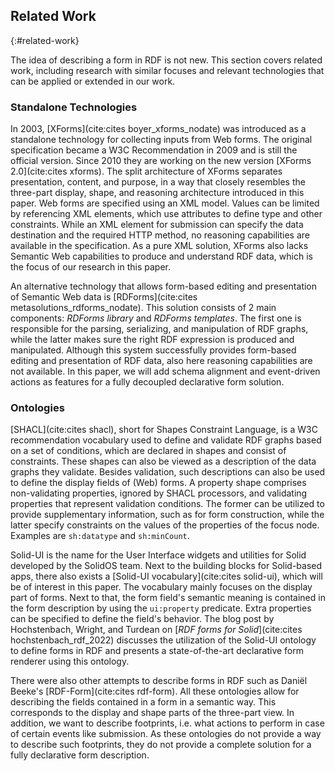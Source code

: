 ## Related Work
{:#related-work}

The idea of describing a form in RDF is not new.
This section covers related work, including research with similar focuses and relevant technologies that can be applied or extended in our work.

### Standalone Technologies

In 2003, [XForms](cite:cites boyer_xforms_nodate) was introduced as a standalone technology for collecting inputs from Web forms.
The original specification became a W3C Recommendation in 2009 and is still the official version.
Since 2010 they are working on the new version [XForms 2.0](cite:cites xforms).
The split architecture of XForms separates presentation, content, and purpose, in a way that closely resembles the three-part display, shape, and reasoning architecture introduced in this paper.
Web forms are specified using an XML model.
Values can be limited by referencing XML elements, which use attributes to define type and other constraints.
While an XML element for submission can specify the data destination and the required HTTP method, no reasoning capabilities are available in the specification.
As a pure XML solution, XForms also lacks Semantic Web capabilities to produce and understand RDF data, which is the focus of our research in this paper.

An alternative technology that allows form-based editing and presentation of Semantic Web data is [RDForms](cite:cites metasolutions_rdforms_nodate).
This solution consists of 2 main components: *RDForms library* and *RDForms templates*.
The first one is responsible for the parsing, serializing, and manipulation of RDF graphs, while the latter makes sure the right RDF expression is produced and manipulated.
Although this system successfully provides form-based editing and presentation of RDF data, also here reasoning capabilities are not available.
In this paper, we will add schema alignment and event-driven actions as features for a fully decoupled declarative form solution.


### Ontologies

[SHACL](cite:cites shacl), short for Shapes Constraint Language, is a W3C recommendation vocabulary used to define and validate RDF graphs based on a set of conditions, which are declared in shapes and consist of constraints.
These shapes can also be viewed as a description of the data graphs they validate.
Besides validation, such descriptions can also be used to define the display fields of (Web) forms.
A property shape comprises non-validating properties, ignored by SHACL processors, and validating properties that represent validation conditions.
The former can be utilized to provide supplementary information, such as for form construction, while the latter specify constraints on the values of the properties of the focus node.
Examples are `sh:datatype` and `sh:minCount`.

Solid-UI is the name for the User Interface widgets and utilities for Solid developed by the SolidOS team.
Next to the building blocks for Solid-based apps, there also exists a [Solid-UI vocabulary](cite:cites solid-ui), which will be of interest in this paper.
The vocabulary mainly focuses on the display part of forms.
Next to that, the form field's semantic meaning is contained in the form description by using the `ui:property` predicate.
Extra properties can be specified to define the field's behavior.
The blog post by Hochstenbach, Wright, and Turdean on [*RDF forms for Solid*](cite:cites hochstenbach_rdf_2022) discusses the utilization of the Solid-UI ontology to define forms in RDF and presents a state-of-the-art declarative form renderer using this ontology.

There were also other attempts to describe forms in RDF such as Daniël Beeke's [RDF-Form](cite:cites rdf-form).
All these ontologies allow for describing the fields contained in a form in a semantic way.
This corresponds to the display and shape parts of the three-part view.
In addition, we want to describe footprints, i.e. what actions to perform in case of certain events like submission.
As these ontologies do not provide a way to describe such footprints, they do not provide a complete solution for a fully declarative form description.
